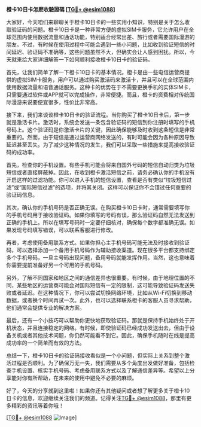 **橙卡10日卡怎麽收驗證碼 [[TG💪+ @esim1088](https://t.me/s/esim1088)]**

大家好，今天咱们来聊聊关于橙卡10日卡的一些实用小知识，特别是关于怎么收取验证码的问题。橙卡10日卡是一种非常方便的虚拟SIM卡服务，它允许用户在全球范围内使用数据流量和通话功能，特别适合经常出差、旅行或者需要国际漫游的朋友。不过，有时候在使用过程中可能会遇到一些小问题，比如收到验证短信的时间延迟、验证码不准确等，这些问题虽然不大，但确实会让人感到困扰。所以，今天就来给大家详细解答一下如何顺利接收橙卡10日卡的验证码。

首先，让我们简单了解一下橙卡10日卡的基本情况。橙卡是由一些电信运营商提供的虚拟SIM卡服务，用户可以通过购买激活码来激活卡，并且可以在全球范围内使用数据流量和语音通话服务。这种卡的优势在于不需要更换手机的实体SIM卡，只需要通过软件或APP就可以完成操作，非常便捷。而且，橙卡的资费相对传统国际漫游来说要便宜很多，性价比非常高。

接下来，我们来谈谈橙卡10日卡的验证流程。当你购买了橙卡10日卡后，第一步就是激活卡片。激活时，系统会发送一条包含验证码的短信到你注册时填写的手机号码上。这个验证码是你激活卡片的关键，因此确保能够及时收到这条短信是非常重要的。然而，由于短信是通过运营商网络发送的，有时可能会因为各种原因导致延迟甚至丢失。为了减少这种情况的发生，我们可以采取一些措施来提高接收验证码的成功率。

首先，检查你的手机设置。有些手机可能会将来自国外号码的短信自动归类为垃圾短信或者直接屏蔽掉。因此，在收到橙卡激活短信之前，请务必确认你的手机没有开启这样的过滤功能。你可以进入手机的短信设置，查看是否有类似“垃圾短信过滤”或“国际短信过滤”的选项，并将其关闭。这样可以保证你不会错过任何重要的验证码信息。

其次，确认你的手机号码是否正确无误。在购买橙卡10日卡时，通常需要填写你的手机号码用于接收验证码。如果你填写的号码有误，那么验证码自然无法发送到正确的手机上。所以在填写号码时一定要仔细核对，确保每个数字都准确无误。如果发现号码填写错误，可以联系客服进行修改。

再者，考虑使用备用联系方式。如果你担心主手机号码可能无法及时接收到验证码，可以选择添加一个备用手机号码作为辅助接收渠道。现在很多平台都支持绑定多个手机号码，一旦主号码出现问题，备用号码就能发挥作用。当然，这也意味着你需要提前准备好另一个可用的手机号码。

另外，了解不同国家和地区之间的通信差异也很重要。有时候，由于地理位置的不同，某些地区的运营商可能会对国际短信有一定的限制，这可能导致验证码发送失败或者延迟。在这种情况下，你可以尝试切换网络环境，比如从Wi-Fi切换到移动数据，或者换个时间再试一次。此外，也可以选择联系橙卡的客服人员寻求帮助，他们通常会提供专业的解决方案。

最后，还有一个小技巧可以帮助你更快地获取验证码。那就是保持手机始终处于开机状态，并且连接稳定的网络。有时候，即使验证码已经成功发送出去，但由于设备关机或者其他技术问题，你仍然可能看不到它。因此，确保手机随时在线是提高成功率的一个简单而有效的方法。

总结一下，橙卡10日卡的验证码接收看似是一个小问题，但实际上关系到整个激活过程是否顺利。为了确保万无一失，我们需要从多个角度出发做好准备，包括检查手机设置、核实手机号码、考虑备用联系方式以及了解通信差异等。希望以上分享能对你有所帮助，在未来的使用中避免不必要的麻烦。

好了，今天的分享就到这里啦！如果你还有其他疑问或者想了解更多关于橙卡10日卡的信息，欢迎继续关注我们的频道。记得关注[TG💪+ @esim1088](https://t.me/s/esim1088)，那里有更多精彩的资讯等着你哦！

[[TG💪+ @esim1088](https://t.me/s/esim1088) ![Image](https://i.postimg.cc/4NQfJmqS/Snipaste-2025-05-13-00-14-12.png)]